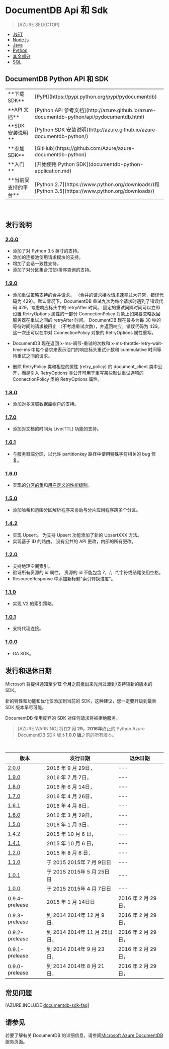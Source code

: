 <properties 
    pageTitle="DocumentDB Python API 和 SDK |Microsoft Azure" 
    description="了解所有关于 Python API 和 SDK 包括发行日期、 退休日期和每个 DocumentDB Python SDK 版本之间所做的更改。" 
    services="documentdb" 
    documentationCenter="python" 
    authors="rnagpal" 
    manager="jhubbard" 
    editor="cgronlun"/>

<tags 
    ms.service="documentdb" 
    ms.workload="data-services" 
    ms.tgt_pltfrm="na" 
    ms.devlang="python" 
    ms.topic="article" 
    ms.date="09/29/2016" 
    ms.author="rnagpal"/>

# <a name="documentdb-apis-and-sdks"></a>DocumentDB Api 和 Sdk

> [AZURE.SELECTOR]
- [.NET](documentdb-sdk-dotnet.md)
- [Node.js](documentdb-sdk-node.md)
- [Java](documentdb-sdk-java.md)
- [Python](documentdb-sdk-python.md)
- [其余部分](https://go.microsoft.com/fwlink/?LinkId=402413)
- [SQL](https://msdn.microsoft.com/library/azure/dn782250.aspx)

## <a name="documentdb-python-api-and-sdk"></a>DocumentDB Python API 和 SDK

<table>
<tr><td>**下载 SDK**</td><td>[PyPI](https://pypi.python.org/pypi/pydocumentdb)</td></tr>
<tr><td>**API 文档**</td><td>[Python API 参考文档](http://azure.github.io/azure-documentdb-python/api/pydocumentdb.html)</td></tr>
<tr><td>**SDK 安装说明**</td><td>[Python SDK 安装说明](http://azure.github.io/azure-documentdb-python/)</td></tr>
<tr><td>**参加 SDK**</td><td>[GitHub](https://github.com/Azure/azure-documentdb-python)</td></tr>
<tr><td>**入门**</td><td>[开始使用 Python SDK](documentdb-python-application.md)</td></tr>
<tr><td>**当前受支持的平台**</td><td>[Python 2.7](https://www.python.org/downloads/)和[Python 3.5](https://www.python.org/downloads/)</td></tr>
</table></br>

## <a name="release-notes"></a>发行说明

### <a name="a-name200200httpspypipythonorgpypipydocumentdb200"></a><a name="2.0.0"/>[2.0.0](https://pypi.python.org/pypi/pydocumentdb/2.0.0)
- 添加了对 Python 3.5 英寸的支持。
- 添加的连接池使用请求模块的支持。
- 增加了会话一致性支持。
- 添加了对分区集合顶部/排序查询的支持。


### <a name="a-name190190httpspypipythonorgpypipydocumentdb190"></a><a name="1.9.0"/>[1.9.0](https://pypi.python.org/pypi/pydocumentdb/1.9.0)
- 添加重试策略支持的合并请求。 （合并的请求接收请求速率过大异常，错误代码为 429）。默认情况下，DocumentDB 重试九次为每个请求时遇到了错误代码 429，考虑响应标头中的 retryAfter 时间。 固定的重试间隔时间可以立即设置 RetryOptions 属性的一部分 ConnectionPolicy 对象上如果要忽略返回服务器在重试之间的 retryAfter 时间。 DocumentDB 现在最多为每 30 秒的等待时间的请求被阻止 （不考虑重试次数），并返回响应，错误代码为 429。 这一次还可以在中对 ConnectionPolicy 对象的 RetryOptions 属性重写。

- DocumentDB 现在返回 x-ms-调节-重试的次数和 x-ms-throttle-retry-wait-time-ms 中每个请求来表示油门的响应标头重试计数和 cummulative 时间等待重试之间的请求。

- 删除 RetryPolicy 类和相应的属性 (retry_policy) 的 document_client 类中公开，而是引入 RetryOptions 类公开可用于重写某些默认重试选项的 ConnectionPolicy 类的 RetryOptions 属性。

### <a name="a-name180180httpspypipythonorgpypipydocumentdb180"></a><a name="1.8.0"/>[1.8.0](https://pypi.python.org/pypi/pydocumentdb/1.8.0)
  - 添加对多区域数据库帐户的支持。

### <a name="a-name170170httpspypipythonorgpypipydocumentdb170"></a><a name="1.7.0"/>[1.7.0](https://pypi.python.org/pypi/pydocumentdb/1.7.0)
- 添加对文档的时间为 Live(TTL) 功能的支持。

### <a name="a-name161161httpspypipythonorgpypipydocumentdb161"></a><a name="1.6.1"/>[1.6.1](https://pypi.python.org/pypi/pydocumentdb/1.6.1)
- 与服务器端分区，以允许 partitionkey 路径中使用特殊字符相关的 bug 修复。

### <a name="a-name160160httpspypipythonorgpypipydocumentdb160"></a><a name="1.6.0"/>[1.6.0](https://pypi.python.org/pypi/pydocumentdb/1.6.0)
- 实现的[分区的集](documentdb-partition-data.md)和[用户定义的性能级别](documentdb-performance-levels.md)。 

### <a name="a-name150150httpspypipythonorgpypipydocumentdb150"></a><a name="1.5.0"/>[1.5.0](https://pypi.python.org/pypi/pydocumentdb/1.5.0)
- 添加哈希和范围分区解析程序来协助与分片应用程序跨多个分区。

### <a name="a-name142142httpspypipythonorgpypipydocumentdb142"></a><a name="1.4.2"/>[1.4.2](https://pypi.python.org/pypi/pydocumentdb/1.4.2)
- 实现 Upsert。 为支持 Upsert 功能添加了新的 UpsertXXX 方法。
- 实现基于 ID 的路由。 没有公共的 API 更改，内部的所有更改。

### <a name="a-name120120httpspypipythonorgpypipydocumentdb120"></a><a name="1.2.0"/>[1.2.0](https://pypi.python.org/pypi/pydocumentdb/1.2.0)
- 支持地理空间索引。
- 验证所有资源的 id 属性。 资源的 id 不能包含 ?，/，#\,字符或结尾使用空格。
- ResourceResponse 中添加新标题"索引转换进度"。

### <a name="a-name110110httpspypipythonorgpypipydocumentdb110"></a><a name="1.1.0"/>[1.1.0](https://pypi.python.org/pypi/pydocumentdb/1.1.0)
- 实现 V2 的索引策略。

### <a name="a-name101101httpspypipythonorgpypipydocumentdb101"></a><a name="1.0.1"/>[1.0.1](https://pypi.python.org/pypi/pydocumentdb/1.0.1)
- 支持代理连接。

### <a name="a-name100100httpspypipythonorgpypipydocumentdb100"></a><a name="1.0.0"/>[1.0.0](https://pypi.python.org/pypi/pydocumentdb/1.0.0)
- GA SDK。

## <a name="release--retirement-dates"></a>发行和退休日期
Microsoft 将提供通知至少**12 个月**之前撤出来光滑过渡到/支持较新的版本的 SDK。

新的特性和功能和优化仅添加到当前的 SDK，这种建议，您一定要升级到最新 SDK 版本早尽可能。 

DocumentDB 使用废弃的 SDK 对任何请求将被拒绝服务。

> [AZURE.WARNING]
将在**2 月 29，2016年**终止的 Python Azure DocumentDB SDK 版本**1.0.0 版**之前的所有版本。 

<br/>

| 版本 | 发行日期 | 退休日期 
| ---     | ---          | ---
| [2.0.0](#2.0.0) | 2016 年 9 月 29日， |---
| [1.9.0](#1.9.0) | 2016 年 7 月 7日， |---
| [1.8.0](#1.8.0) | 2016 年 6 月 14日， |---
| [1.7.0](#1.7.0) | 2016 年 4 月 26日， |---
| [1.6.1](#1.6.1) | 2016 年 4 月 8日， |---
| [1.6.0](#1.6.0) | 2016 年 3 月 29日， |---
| [1.5.0](#1.5.0) | 2016 年 1 月 3日， |---
| [1.4.2](#1.4.2) | 2015 年 10 月 6 日， |---
| [1.4.1](#1.4.1) | 2015 年 10 月 6 日， |---
| [1.2.0](#1.2.0) | 2015 年 8 月 6 日， |---
| [1.1.0](#1.1.0) | 于 2015 2015年 7 月 9日日 |---
| [1.0.1](#1.0.1) | 于 2015 2015年 5 月 25日日 |---
| [1.0.0](#1.0.0) | 于 2015 2015年 4 月 7日日 |---
| 0.9.4-prelease | 2015 年 1 月 14日日 | 2016 年 2 月 29日，
| 0.9.3-prelease | 到 2014 2014年 12 月 9日， | 2016 年 2 月 29日，
| 0.9.2-prelease | 到 2014 2014年 11 月 25日日， | 2016 年 2 月 29日，
| 0.9.1-prelease | 到 2014 2014年 9 月 23日， | 2016 年 2 月 29日，
| 0.9.0-prelease | 到 2014 2014年 8 月 21日， | 2016 年 2 月 29日，

## <a name="faq"></a>常见问题
[AZURE.INCLUDE [documentdb-sdk-faq](../../includes/documentdb-sdk-faq.md)]

## <a name="see-also"></a>请参见

若要了解有关 DocumentDB 的详细信息，请参阅[Microsoft Azure DocumentDB](https://azure.microsoft.com/services/documentdb/)服务页面。 
